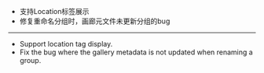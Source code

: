 - 支持Location标签展示
- 修复重命名分组时，画廊元文件未更新分组的bug

--------------------

- Support location tag display.
- Fix the bug where the gallery metadata is not updated when renaming a group.
